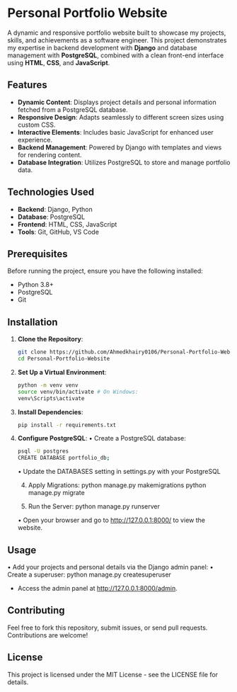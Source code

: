 # Personal Portfolio Website

A dynamic and responsive portfolio website built to showcase my projects, skills, and achievements as a software engineer. This project demonstrates my expertise in backend development with **Django** and database management with **PostgreSQL**, combined with a clean front-end interface using **HTML**, **CSS**, and **JavaScript**.

## Features
- **Dynamic Content**: Displays project details and personal information fetched from a PostgreSQL database.
- **Responsive Design**: Adapts seamlessly to different screen sizes using custom CSS.
- **Interactive Elements**: Includes basic JavaScript for enhanced user experience.
- **Backend Management**: Powered by Django with templates and views for rendering content.
- **Database Integration**: Utilizes PostgreSQL to store and manage portfolio data.

## Technologies Used
- **Backend**: Django, Python
- **Database**: PostgreSQL
- **Frontend**: HTML, CSS, JavaScript
- **Tools**: Git, GitHub, VS Code

## Prerequisites
Before running the project, ensure you have the following installed:
- Python 3.8+
- PostgreSQL
- Git

## Installation
1. **Clone the Repository**:
   ```bash
   git clone https://github.com/Ahmedkhairy0106/Personal-Portfolio-Website.git
   cd Personal-Portfolio-Website
   ```

2. **Set Up a Virtual Environment**:
   ```bash
   python -m venv venv
   source venv/bin/activate # On Windows:
   venv\Scripts\activate
   ```
3. **Install Dependencies**:
   ```bash
   pip install -r requirements.txt
   ```
4. **Configure PostgreSQL**:
	•	Create a PostgreSQL database:
   ```bash
   psql -U postgres
   CREATE DATABASE portfolio_db;
   ```
   
	•	Update the DATABASES setting in settings.py with your PostgreSQL 

	4.	Apply Migrations:
python manage.py makemigrations
python manage.py migrate

	5.	Run the Server:
python manage.py runserver

	•	Open your browser and go to http://127.0.0.1:8000/ to view the website.

## Usage

•	Add your projects and personal details via the Django admin panel:
•	Create a superuser:
python manage.py createsuperuser

- Access the admin panel at http://127.0.0.1:8000/admin.

## Contributing

Feel free to fork this repository, submit issues, or send pull requests. Contributions are welcome!

## License

This project is licensed under the MIT License - see the LICENSE file for details.
